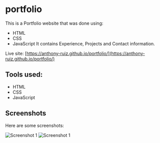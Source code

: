 # portfolio

This is a Portfolio website that was done using:
* HTML
* CSS
* JavaScript
It contains Experience, Projects and Contact information. 

Live site: 
[https://anthony-ruiz.github.io/portfolio/](https://anthony-ruiz.github.io/portfolio/)


## Tools used:
* HTML
* CSS
* JavaScript


## Screenshots

Here are some screenshots:

![Screenshot 1](https://i.imgur.com/2s05uYu.png "Landing Page")
![Screenshot 1](https://i.imgur.com/edr2x1a.png "About Me")

